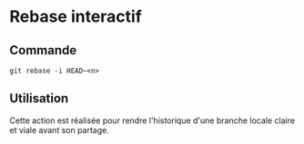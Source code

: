 # Rebase interactif

## Commande

    git rebase -i HEAD~<n>

## Utilisation

Cette action est réalisée pour rendre l'historique d'une branche locale claire et viale avant son partage.


